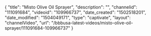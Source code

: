 {
    "title": "Misto Olive Oil Sprayer",
    "description": "",
    "channelid": "111091684",
    "videoid": "109966737",
    "date_created": "1502518201",
    "date_modified": "1504049171",
    "type": "captivate",
    "layout": "channelVideo",
    "url": "\/bbbusa-latest-videos\/misto-olive-oil-sprayer\/111091684-109966737"
}